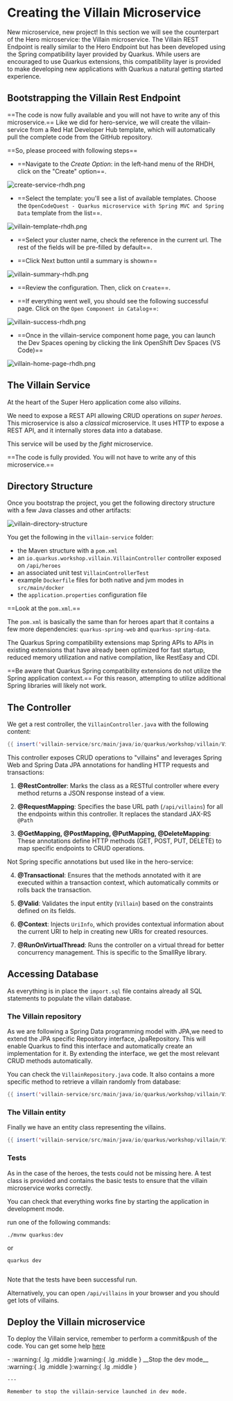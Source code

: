 # Creating the Villain Microservice

New microservice, new project! 
In this section we will see the counterpart of the Hero microservice: the Villain microservice.
The Villain REST Endpoint is really similar to the Hero Endpoint but has been developed using the Spring compatibility layer provided by Quarkus.
While users are encouraged to use Quarkus extensions, this compatibility layer is provided to make developing new applications with Quarkus a natural getting started experience.


## Bootstrapping the Villain Rest Endpoint

==The code is now fully available and you will not have to write any of this microservice.==
Like we did for hero-service, we will create the villain-service from a Red Hat Developer Hub template, which will automatically pull the complete code from the GitHub repository.

==So, please proceed with following steps==

* ==Navigate to the _Create Option_: in the left-hand menu of the RHDH, click on the "Create" option==.

![create-service-rhdh.png](images%2Fcreate-service-rhdh.png)

* ==Select the template: you'll see a list of available templates. Choose the `OpenCodeQuest - Quarkus microservice with Spring MVC and Spring Data` template from the list==.

![villain-template-rhdh.png](images%2Fvillain-template-rhdh.png)

* ==Select your cluster name, check the reference in the current url. The rest of the fields will be pre-filled by default==.


* ==Click Next button until a summary is shown==

![villain-summary-rhdh.png](images%2Fvillain-summary-rhdh.png)

* ==Review the configuration. Then, click on `Create`==.

* ==If everything went well, you should see the following successful page. Click on the `Open Component in Catalog`==:

![villain-success-rhdh.png](images%2Fvillain-success-rhdh.png)

* ==Once in the villain-service component home page, you can launch the Dev Spaces opening by clicking the link OpenShift Dev Spaces (VS Code)==

![villain-home-page-rhdh.png](images%2Fvillain-home-page-rhdh.png)


## The Villain Service

At the heart of the Super Hero application come also  _villains_.

We need to expose a REST API allowing CRUD operations on _super heroes_.
This microservice is also a *classical* microservice.
It uses HTTP to expose a REST API, and it internally stores data into a database.

This service will be used by the *fight* microservice.

==The code is fully provided. You will not have to write any of this microservice.==

## Directory Structure

Once you bootstrap the project, you get the following directory structure with a few Java classes and other artifacts:

![villain-directory-structure](target/villain-directory-structure.svg)

You get the following in the `villain-service` folder:

* the Maven structure with a `pom.xml`
* an `io.quarkus.workshop.villain.VillainController` controller exposed on `/api/heroes`
* an associated unit test `VillainControllerTest`
* example `Dockerfile` files for both native and jvm modes in `src/main/docker`
* the `application.properties` configuration file

==Look at the `pom.xml`.==

The `pom.xml` is basically the same than for heroes apart that it contains a few more dependencies: `quarkus-spring-web` and `quarkus-spring-data`.

The Quarkus Spring compatibility extensions map Spring APIs to APIs in existing extensions that have already been optimized for fast startup, reduced memory utilization and native compilation, like RestEasy and CDI.

==Be aware that Quarkus Spring compatibility extensions do not utilize the Spring application context.==
For this reason, attempting to utilize additional Spring libraries will likely not work.

## The Controller

We get a rest controller, the `VillainController.java` with the following content:

```java linenums="1"
{{ insert('villain-service/src/main/java/io/quarkus/workshop/villain/VillainController.java') }}
```

This controller exposes CRUD operations to "villains" and leverages Spring Web and Spring Data JPA annotations for handling HTTP requests and transactions:

1. **@RestController**: Marks the class as a RESTful controller where every method returns a JSON response instead of a view. 

2. **@RequestMapping**: Specifies the base URL path (`/api/villains`) for all the endpoints within this controller. It replaces the standard JAX-RS `@Path`

3. **@GetMapping, @PostMapping, @PutMapping, @DeleteMapping**: These annotations define HTTP methods (GET, POST, PUT, DELETE) to map specific endpoints to CRUD operations.

Not Spring specific annotations but used like in the hero-service:

4. **@Transactional**: Ensures that the methods annotated with it are executed within a transaction context, which automatically commits or rolls back the transaction.

5. **@Valid**: Validates the input entity (`Villain`) based on the constraints defined on its fields.

6. **@Context**: Injects `UriInfo`, which provides contextual information about the current URI to help in creating new URIs for created resources.

7. **@RunOnVirtualThread**: Runs the controller on a virtual thread for better concurrency management. This is specific to the SmallRye library.

## Accessing Database

As everything is in place the `import.sql` file contains already all SQL statements to populate the villain database.

### The Villain repository

As we are following a Spring Data programming model with JPA,we need to extend the JPA specific Repository interface, JpaRepository. 
This will enable Quarkus to find this interface and automatically create an implementation for it.
By extending the interface, we get the most relevant CRUD methods automatically. 

You can check the `VillainRepository.java` code. It also contains a more specific method to retrieve a villain randomly from database:

```java linenums="1"
{{ insert('villain-service/src/main/java/io/quarkus/workshop/villain/VillainRepository.java', 'springSpecificMethod') }}
```

### The Villain entity

Finally we have an entity class representing the villains.

```java linenums="1"
{{ insert('villain-service/src/main/java/io/quarkus/workshop/villain/Villain.java') }}
```

### Tests

As in the case of the heroes, the tests could not be missing here. 
A test class is provided and contains the basic tests to ensure that the villain microservice works correctly.

You can check that everything works fine by starting the application in development mode.

run one of the following commands:

`./mvnw quarkus:dev`

or

`quarkus dev`

```shell

```

Note that the tests have been successful run. 

Alternatively, you can open `/api/villains` in your browser and you should get lots of villains.

## Deploy the Villain microservice

To deploy the Villain service, remember to perform a commit&push of the code. You can get some help [here](from-git-to-openshif.md)

<div class="grid cards" markdown>
-   :warning:{ .lg .middle }:warning:{ .lg .middle } __Stop the dev mode__ :warning:{ .lg .middle }:warning:{ .lg .middle }

    ---

    Remember to stop the villain-service launched in dev mode.
</div>